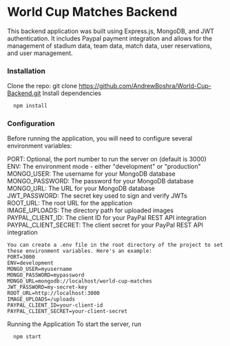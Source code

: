 # World Cup Matches Backend
This backend application was built using Express.js, MongoDB, and JWT authentication. It includes Paypal payment integration and allows for the management of stadium data, team data, match data, user reservations, and user management.

### Installation
Clone the repo: git clone https://github.com/AndrewBoshra/World-Cup-Backend.git
Install dependencies

```bash
  npm install
```

### Configuration
Before running the application, you will need to configure several environment variables:


PORT: Optional, the port number to run the server on (default is 3000)  
ENV: The environment mode - either "development" or "production"  
MONGO_USER: The username for your MongoDB database  
MONGO_PASSWORD: The password for your MongoDB database  
MONGO_URL: The URL for your MongoDB database  
JWT_PASSWORD: The secret key used to sign and verify JWTs  
ROOT_URL: The root URL for the application  
IMAGE_UPLOADS: The directory path for uploaded images  
PAYPAL_CLIENT_ID: The client ID for your PayPal REST API integration  
PAYPAL_CLIENT_SECRET: The client secret for your PayPal REST API integration  
 
```env
You can create a .env file in the root directory of the project to set these environment variables. Here's an example:
PORT=3000
ENV=development
MONGO_USER=myusername
MONGO_PASSWORD=mypassword
MONGO_URL=mongodb://localhost/world-cup-matches
JWT_PASSWORD=my-secret-key
ROOT_URL=http://localhost:3000
IMAGE_UPLOADS=/uploads
PAYPAL_CLIENT_ID=your-client-id
PAYPAL_CLIENT_SECRET=your-client-secret

```
Running the Application
To start the server, run 
```bash
  npm start
```
